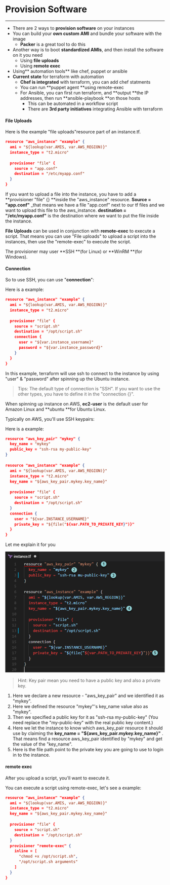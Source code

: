 # Provision Software

---

* There are 2 ways to **provision software** on your instances
* You can build your **own custom AMI** and bundle your software with the image
  * **Packer** is a great tool to do this
* Another way is to boot **standardized AMIs**, and then install the software on it you need
  * Using **file uploads**
  * Using **remote exec**
* Using** automation tools** like chef, puppet or ansible
* **Current state** for terraform with automation
  * **Chef is integrated** with terraform, you can add chef statments
  * You can run **puppet agent **using remote-exec
  * For Ansible, you can first run terraform, and **output **the IP addresses, then run **ansible-playbook **on those hosts
    * This can be automated in a workflow script
    * There are **3rd party initiatives** integrating Ansible with terraform

#### File Uploads

Here is the example "file uploads"resource part of an instance.tf.

```json
resource "aws_instance" "example" {
  ami = "${lookup(var.AMIS, var.AWS_REGION)}"
  instance_type = "t2.micro"

  provisioner "file" {
    source = "app.conf"
    destination = "/etc/myapp.conf"
  }
}
```

If you want to upload a file into the instance, you have to add a **provisioner "file" {} **inside the "aws\_instance" resource. **Source = "app.conf"** \_that means we have a file "app.conf" next to our tf files and we want to upload this file to the aws\_instance. **destination = "/etc/myapp.conf"** is the destination where we want to put the file inside the instance.

**File Uploads** can be used in conjunction with **remote-exec** to execute a script. That means you can use "File uploads" to upload a script into the instances, then use the "remote-exec" to execute the script.

The provisioner may user **SSH **\(for Linux\) or **WinRM **\(for Windows\).

#### Connection

So to use SSH, you can use "**connection**":

Here is a example:

```json
resource "aws_instance" "example" {
  ami = "${lookup(var.AMIS, var.AWS_REGION)}"
  instance_type = "t2.micro"

  provisioner "file" {
    source = "script.sh"
    destination = "/opt/script.sh"
    connection {
      user = "${var.instance_username}"
      password = "${var.instance_password}"
    }
  }
}
```

In this example, terraform will use ssh to connect to the instance by using "user" & "password" after spinning up the Ubuntu instance.

> Tips: The default type of connection is "SSH". If you want to use the other types, you have to define it in the "connection {}".

When spinning up instance on AWS, **ec2-user** is the default user for Amazon Linux and **ubuntu **for Ubuntu Linux.

Typically on AWS, you'll use SSH keypairs:

Here is a example:

```json
resource "aws_key_pair" "mykey" {
  key_name = "mykey"
  public_key = "ssh-rsa my-public-key"
}

resource "aws_instance" "example" {
  ami = "${lookup(var.AMIS, var.AWS_REGION)}"
  instance_type = "t2.micro"
  key_name = "${aws_key_pair.mykey.key_name}"

  provisioner "file" {
    source = "script.sh"
    destination = "/opt/script.sh"
  }
  connection {
    user = "${var.INSTANCE_USERNAME}"
    private_key = "${file("${var.PATH_TO_PRIVATE_KEY}")}"
  }
}
```

Let me explain it for you

![](/images/ps-sshkeypairexplain.png)

> Hint: Key pair mean you need to have a public key and also a private key.

1. Here we declare a new resource - "aws\_key\_pair"  and we identified it as "mykey".
2. Here we defined the resource "mykey"'s  key\_name value also as "mykey".
3. Then we specified a public key for it as "ssh-rsa my-public-key" \(You need replace the "my-public-key" with the real public key content.\)
4. Here we let the instance to know which aws\_key\_pair resource it should use by claiming the **key\_name = "${aws\_key\_pair.mykey.key\_name}"** . That means find a resource aws\_key\_pair identified by "mykey" and get the value of the "key\_name".
5. Here is the file path point to the private key you are going to use to login in to the instance.

#### remote exec

After you upload a script, you'll want to execute it.

 You can execute a script using remote-exec, let's see a example:

```json
resource "aws_instance" "example" {
  ami = "${lookup(var.AMIS, var.AWS_REGION)}"
  instance_type = "t2.micro"
  key_name = "${aws_key_pair.mykey.key_name}"

  provisioner "file" {
    source = "script.sh"
    destination = "/opt/script.sh"
  }
  provisioner "remote-exec" {
    inline = [
      "chmod +x /opt/script.sh",
      "/opt/script.sh arguments"
    ]
  }
}
```



